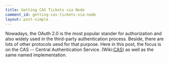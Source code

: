 ```yaml
---
title: Getting CAS Tickets via Node
comment_id: getting-cas-tickets-via-node
layout: post-simple
---
```


Nowadays, the OAuth 2.0 is the most popular stander for 
authorization and also widely used in the third-party 
authentication process. Beside, there are lots of other
protocols uesd for that purpose. Here in this post, 
the focus is on the CAS \-- Central Authentication Service.
(Wiki:[CAS][]) as well as the same named implementation.

[CAS]: https://en.wikipedia.org/wiki/Central_Authentication_Service
